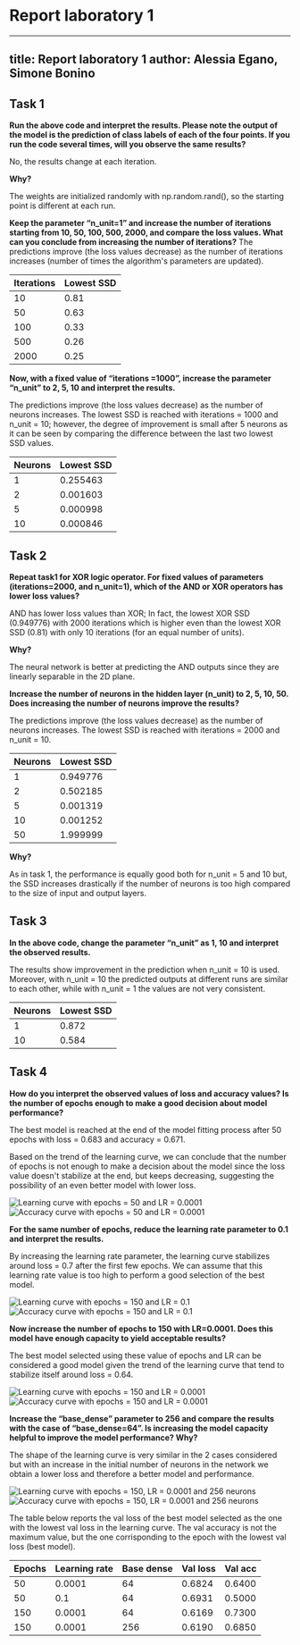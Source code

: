 # Report laboratory 1

---
title: Report laboratory 1
author: Alessia Egano, Simone Bonino
---

## Task 1

**Run the above code and interpret the results. Please note the output of the model is the prediction of class labels of each of the four points. If you run the code several times, will you observe the same results?**

No, the results change at each iteration.

**Why?**

The weights are initialized randomly with np.random.rand(), so the starting point is different at each run.

**Keep the parameter “n_unit=1” and increase the number of iterations starting from 10, 50, 100, 500, 2000, and compare the loss values. What can you conclude from increasing the number of iterations?**
The predictions improve (the loss values decrease) as the number of iterations increases (number of times the algorithm's parameters are updated).

| Iterations | Lowest SSD
|---------   |-----------
|10          |0.81
|50          |0.63
|100         |0.33
|500         |0.26
|2000        |0.25

**Now, with a fixed value of “iterations =1000”, increase the parameter “n_unit” to 2, 5, 10 and interpret the results.**

The predictions improve (the loss values decrease) as the number of neurons increases. The lowest SSD is reached with iterations = 1000 and n_unit = 10; however, the degree of improvement is small after 5 neurons as it can be seen by comparing the difference between the last two lowest SSD values. 

| Neurons | Lowest SSD
|---------|-----------
|1        |0.255463
|2        |0.001603
|5        |0.000998
|10       |0.000846

## Task 2

**Repeat task1 for XOR logic operator. For fixed values of parameters (iterations=2000, and n_unit=1), which of the AND or XOR operators has lower loss values?**

AND has lower loss values than XOR; In fact, the lowest XOR SSD (0.949776) with 2000 iterations which is higher even than the lowest XOR SSD (0.81) with only 10 iterations (for an equal number of units).

**Why?**

The neural network is better at predicting the AND outputs since they are linearly separable in the 2D plane.

**Increase the number of neurons in the hidden layer (n_unit) to 2, 5, 10, 50. Does increasing the number of neurons improve the results?**

The predictions improve (the loss values decrease) as the number of neurons increases.
The lowest SSD is reached with iterations = 2000 and n_unit = 10.

| Neurons | Lowest SSD
|---------|-----------
|1        |0.949776
|2        |0.502185
|5        |0.001319
|10       |0.001252
|50       |1.999999

**Why?**

As in task 1, the performance is equally good both for n_unit = 5 and 10 but, the SSD increases drastically if the number of neurons is too high compared to the size of input and output layers.

## Task 3

**In the above code, change the parameter “n_unit” as 1, 10 and interpret the observed results.**

The results show improvement in the prediction when n_unit = 10 is used. Moreover, with n_unit = 10 the predicted outputs at different runs are similar to each other, while with n_unit = 1 the values are not very consistent.

| Neurons | Lowest SSD
|---------|------------
| 1       | 0.872
|10       | 0.584

## Task 4

**How do you interpret the observed values of loss and accuracy values? Is the number of epochs enough to make a good decision about model performance?**

The best model is reached at the end of the model fitting process after 50 epochs with loss = 0.683 and accuracy = 0.671.

Based on the trend of the learning curve, we can conclude that the number of epochs is not enough to make a decision about the model since the loss value doesn't stabilize at the end, but keeps decreasing, suggesting the possibility of an even better model with lower loss.

![Learning curve with epochs = 50 and LR = 0.0001](/Lab1/images/learning_curve50_0001.png)
![Accuracy curve with epochs = 50 and LR = 0.0001](/Lab1/images/accuracy_curve50_0001.png)

**For the same number of epochs, reduce the learning rate parameter to 0.1 and interpret the results.**

By increasing the learning rate parameter, the learning curve stabilizes around loss = 0.7 after the first few epochs. We can assume that this learning rate value is too high to perform a good selection of the best model.

![Learning curve with epochs = 150 and LR = 0.1](/Lab1/images/learning_curve50_1.png)
![Accuracy curve with epochs = 150 and LR = 0.1](/Lab1/images/accuracy_curve50_1.png)

**Now increase the number of epochs to 150 with LR=0.0001. Does this model have enough capacity to yield acceptable results?**

The best model selected using these value of epochs and LR can be considered a good model given the trend of the learning curve that tend to stabilize itself around loss = 0.64.

![Learning curve with epochs = 150 and LR = 0.0001](/Lab1/images/learning_curve150_0001.png)
![Accuracy curve with epochs = 150 and LR = 0.0001](/Lab1/images/accuracy_curve150_0001.png)

**Increase the “base_dense” parameter to 256 and compare the results with the case of “base_dense=64”. Is increasing the model capacity helpful to improve the model performance? Why?**

The shape of the learning curve is very similar in the 2 cases considered but with an increase in the initial number of neurons in the network we obtain a lower loss and therefore a better model and performance.

![Learning curve with epochs = 150, LR = 0.0001 and 256 neurons](/Lab1/images/learning_curve150_0001_256.png)
![Accuracy curve with epochs = 150, LR = 0.0001 and 256 neurons](/Lab1/images/accuracy_curve150_0001_256.png)

The table below reports the val loss of the best model selected as the one with the lowest val loss in the learning curve. The val accuracy is not the maximum value, but the one corrisponding to the epoch with the lowest val loss (best model).

| Epochs | Learning rate | Base dense | Val loss | Val acc |
|--------|---------------|------------|----------|---------|
| 50     | 0.0001        | 64         | 0.6824   | 0.6400  |
| 50     | 0.1           | 64         | 0.6931   | 0.5000  |
| 150    | 0.0001        | 64         | 0.6169   | 0.7300  |
| 150    | 0.0001        | 256        | 0.6190   | 0.6850  |
